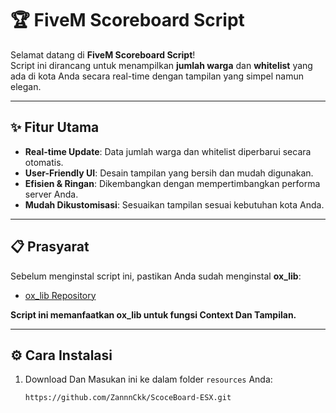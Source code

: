 # 🏆 FiveM Scoreboard Script

Selamat datang di **FiveM Scoreboard Script**!  
Script ini dirancang untuk menampilkan **jumlah warga** dan **whitelist** yang ada di kota Anda secara real-time dengan tampilan yang simpel namun elegan.

---

## ✨ Fitur Utama
- **Real-time Update**: Data jumlah warga dan whitelist diperbarui secara otomatis.
- **User-Friendly UI**: Desain tampilan yang bersih dan mudah digunakan.
- **Efisien & Ringan**: Dikembangkan dengan mempertimbangkan performa server Anda.
- **Mudah Dikustomisasi**: Sesuaikan tampilan sesuai kebutuhan kota Anda.

---

## 📋 Prasyarat
Sebelum menginstal script ini, pastikan Anda sudah menginstal **ox_lib**:  
- [ox_lib Repository](https://github.com/overextended/ox_lib)  

**Script ini memanfaatkan ox_lib untuk fungsi Context Dan Tampilan.**

---

## ⚙️ Cara Instalasi
1. Download Dan Masukan ini ke dalam folder `resources` Anda:
   ```bash
   https://github.com/ZannnCkk/ScoceBoard-ESX.git
